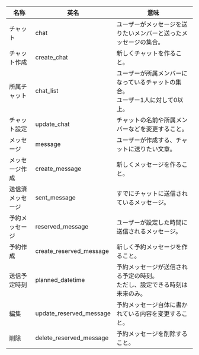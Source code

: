 |  名称  |  英名  |  意味  |
| ---- | ---- |  ---  |
|  チャット  |  chat  |  ユーザーがメッセージを送りたいメンバーと送ったメッセージの集合。  |
|  チャット作成  |  create_chat  |  新しくチャットを作ること。  |
|  所属チャット  |  chat_list  |  ユーザーが所属メンバーになっているチャットの集合。<br>ユーザー1人に対して0以上。  |
|  チャット設定  |  update_chat  |  チャットの名前や所属メンバーなどを変更すること。  |
|  メッセージ  |  message  |  ユーザーが作成する、チャットに送りたい文章。  |
|  メッセージ作成  |  create_message  |  新しくメッセージを作ること。  |
|  送信済メッセージ  |  sent_message  |  すでにチャットに送信されているメッセージ。  |
|  予約メッセージ  |  reserved_message  |  ユーザーが設定した時間に送信されるメッセージ。  |
|  予約作成  |  create_reserved_message  |  新しく予約メッセージを作ること。  |
|  送信予定時刻  |  planned_datetime  |  予約メッセージが送信される予定の時刻。<br>ただし、設定できる時刻は未来のみ。  |
|  編集  |  update_reserved_message  |  予約メッセージ自体に書かれている内容を変更すること。  |
|  削除  |  delete_reserved_message  |  予約メッセージを削除すること。  |
